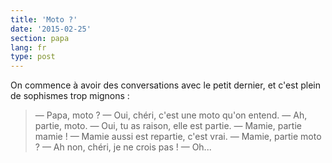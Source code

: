 ```yaml
---
title: 'Moto ?'
date: '2015-02-25'
section: papa
lang: fr
type: post
---
```


On commence à avoir des conversations avec le petit dernier, et c'est plein de sophismes trop mignons :

> — Papa, moto ?
> — Oui, chéri, c'est une moto qu'on entend.
> — Ah, partie, moto.
> — Oui, tu as raison, elle est partie.
> — Mamie, partie mamie !
> — Mamie aussi est repartie, c'est vrai.
> — Mamie, partie moto ?
> — Ah non, chéri, je ne crois pas !
> — Oh...

